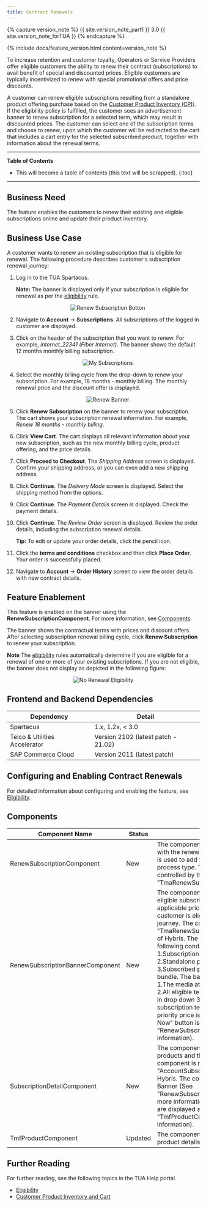 ```yaml
---
title: Contract Renewals
---
```


{% capture version_note %}
{{ site.version_note_part1 }} 3.0 {{ site.version_note_forTUA }}
{% endcapture %}

{% include docs/feature_version.html content=version_note %}

To increase retention and customer loyalty, Operators or Service Providers offer eligible customers the ability to renew their contract (subscriptions) to avail benefit of special and discounted prices. Eligible customers are typically incentivized to renew with special promotional offers and price discounts.

A customer can renew eligible subscriptions resulting from a standalone product offering purchase based on the [Customer Product Inventory (CPI)](https://help.sap.com/viewer/32f0086927f44c9ab1199f1dab8833cd/latest/en-US/612f26c3d5f14248965ad908cf5952f6.html?q=customer%20product%20inventory). If the eligibility policy is fulfilled, the customer sees an advertisement banner to renew subscription for a selected term, which may result in discounted prices. The customer can select one of the subscription terms and choose to renew, upon which the customer will be redirected to the cart that includes a cart entry for the selected subscribed product, together with information about the renewal terms.

***

**Table of Contents**

- This will become a table of contents (this text will be scrapped).
{:toc}

***

## Business Need

The feature enables the customers to renew their existing and eligible subscriptions online and update their product inventory.

## Business Use Case

A customer wants to renew an existing subscription that is eligible for renewal. The following procedure describes customer's subscription renewal journey:

1. Log in to the TUA Spartacus.

    **Note:** The banner is displayed only if your subscription is eligible for renewal as per the [eligibility](https://help.sap.com/viewer/c762d9007c5c4f38bafbe4788446983e/latest/en-US/602fadbbb42c40a68750d0dac7deba8a.html) rule.

    <p align="center"><img src="{{ site.baseurl }}/assets/images/telco/renew-subscription- button.png" alt="Renew Subscription Button"></p>

1. Navigate to **Account** -> **Subscriptions**. All subscriptions of the logged in customer are displayed.
1. Click on the header of the subscription that you want to renew. For example, *internet_22341 (Fiber Internet)*. The banner shows the default 12 months monthly billing subscription.

    <p align="center"><img src="{{ site.baseurl }}/assets/images/telco/my-subscriptions.png" alt="My Subscriptions"></p>

1. Select the monthly billing cycle from the drop-down to renew your subscription. For example, 18 months - monthly billing. The monthly renewal price and the discount offer is displayed.

    <p align="center"><img src="{{ site.baseurl }}/assets/images/telco/renew-banner.png" alt="Renew Banner"></p>

1. Click **Renew Subscription** on the banner to renew your subscription. The cart shows your subscription renewal information. For example, *Renew 18 months - monthly billing*.
1. Click **View Cart**. The cart displays all relevant information about your new subscription, such as the new monthly billing cycle, product offering, and the price details.
1. Click **Proceed to Checkout**. The *Shipping Address* screen is displayed. Confirm your shipping address, or you can even add a new shipping address.
1. Click **Continue**. The *Delivery Mode* screen is displayed. Select the shipping method from the options.
1. Click **Continue**. The *Payment Details* screen is displayed. Check the payment details. 
1. Click **Continue**. The *Review Order* screen is displayed. Review the order details, including the subscription renewal details.

    **Tip:** To edit or update your order details, click the pencil icon.

1. Click the **terms and conditions** checkbox and then click **Place Order**. Your order is successfully placed.
1. Navigate to **Account** -> **Order History** screen to view the order details with new  contract details.

## Feature Enablement

This feature is enabled on the banner using the **RenewSubscriptionComponent**. For more information, see [Components](#components).

The banner shows the contractual terms with prices and discount offers. After selecting subscription renewal billing cycle, click **Renew Subscription** to renew your subscription.

**Note** The [eligibility](https://help.sap.com/viewer/c762d9007c5c4f38bafbe4788446983e/latest/en-US/602fadbbb42c40a68750d0dac7deba8a.html) rules automatically determine if you are eligible for a renewal of one or more of your existing subscriptions. If you are not eligible, the banner does not display as depicted in the following figure:

 <p align="center"><img src="{{ site.baseurl }}/assets/images/telco/No-renewal-eligibility.png" alt="No Renewal Eligibility"></p>

## Frontend and Backend Dependencies

| Dependency                                	| Detail                                                 	|
|--------------------------------------------	|--------------------------------------------------------	|
| Spartacus                                     	| 1.x, 1.2x, < 3.0                                          	|
| Telco & Utilities Accelerator	             	| Version 2102 (latest patch - 21.02)            	|
| SAP Commerce Cloud 	| Version 2011 (latest patch) 	|

## Configuring and Enabling Contract Renewals

For detailed information about configuring and enabling the feature, see [Eligibility](https://help.sap.com/viewer/c762d9007c5c4f38bafbe4788446983e/latest/en-US/602fadbbb42c40a68750d0dac7deba8a.html).

## Components

| Component   Name                 	| Status  	| Description                                                                                                                                                                                                                                                                                                                                                                                                                                                                                                                                                                                                                                                                                                                                                                                                                                                                 	|
|----------------------------------	|---------	|-----------------------------------------------------------------------------------------------------------------------------------------------------------------------------------------------------------------------------------------------------------------------------------------------------------------------------------------------------------------------------------------------------------------------------------------------------------------------------------------------------------------------------------------------------------------------------------------------------------------------------------------------------------------------------------------------------------------------------------------------------------------------------------------------------------------------------------------------------------------------------	|
| RenewSubscriptionComponent       	| New     	| The component displays the Renewal button with the renewal banner component, which is used to add to cart entries with Retention process type. The text of the button is   controlled by the Hybris component "TmaRenewSubscriptionBannerComponent".                                                                                                                                                                                                                                                                                                                                                                                                                                                                                                                                                                                                                        	|
| RenewSubscriptionBannerComponent 	| New     	| The component displays the renewal banner, eligible subscription terms and its relevant applicable prices for retention if the customer is eligible for the rentention journey. The component is mapped with the "TmaRenewSubscriptionBannerComponent" of Hybris.            The banner is displayed if the following conditions are fulfilled:           1.Subscription base is eligible for retention      2.Standalone price for retention      3.Subscribed product is not part of any bundle.            The banner displays the following:           1.The media attached with web component      2.All eligible terms for retention process type in drop down      3.When a particular subscription term is selected, the highest priority price is displayed.       4.The "Renew Now" button is displayed (see "RenewSubscriptionComponent" for more information). 	|
| SubscriptionDetailComponent      	| New     	| The component displays all subscribed products and their details. The Angular web component is mapped to the "AccountSubscriptionDetailsComponent" of Hybris.       The component displays:      1. Renew Banner (See "RenewSubscriptionBannerComponent" for more information)  2. All subscribed products are displayed as play cards (See "TmfProductComponent" for more information). |
| TmfProductComponent              	| Updated 	| The component displays the subscribed product details as play card on the frontend. |

## Further Reading

For further reading, see the following topics in the TUA Help portal.

- [Eligibility](https://help.sap.com/viewer/c762d9007c5c4f38bafbe4788446983e/latest/en-US/602fadbbb42c40a68750d0dac7deba8a.html)
- [Customer Product Inventory and Cart](https://help.sap.com/viewer/32f0086927f44c9ab1199f1dab8833cd/latest/en-US/552515309dd545e7b7878eb081b56453.html)
